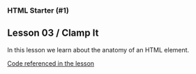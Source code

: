### HTML Starter (#1)
## Lesson 03 / Clamp It

In this lesson we learn about the anatomy of an HTML element.

[Code referenced in the lesson](https://github.com/scottusrobus/become-a-web-developer/raw/master/01-html-starter/03-clamp-it/index.html)
